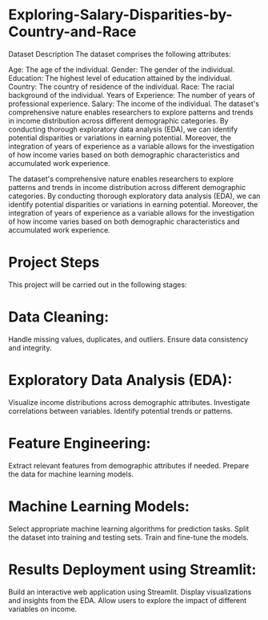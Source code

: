 # Exploring-Salary-Disparities-by-Country-and-Race
Dataset Description
The dataset comprises the following attributes:

Age: The age of the individual.
Gender: The gender of the individual.
Education: The highest level of education attained by the individual.
Country: The country of residence of the individual.
Race: The racial background of the individual.
Years of Experience: The number of years of professional experience.
Salary: The income of the individual.
The dataset's comprehensive nature enables researchers to explore patterns and trends in income distribution across different demographic categories. By conducting thorough exploratory data analysis (EDA), we can identify potential disparities or variations in earning potential. Moreover, the integration of years of experience as a variable allows for the investigation of how income varies based on both demographic characteristics and accumulated work experience.

The dataset's comprehensive nature enables researchers to explore patterns and trends in income distribution across different demographic categories. By conducting thorough exploratory data analysis (EDA), we can identify potential disparities or variations in earning potential. Moreover, the integration of years of experience as a variable allows for the investigation of how income varies based on both demographic characteristics and accumulated work experience.

# Project Steps
This project will be carried out in the following stages:
# Data Cleaning:
Handle missing values, duplicates, and outliers.
Ensure data consistency and integrity.
# Exploratory Data Analysis (EDA):
Visualize income distributions across demographic attributes.
Investigate correlations between variables.
Identify potential trends or patterns.
# Feature Engineering:
Extract relevant features from demographic attributes if needed.
Prepare the data for machine learning models.
# Machine Learning Models:
Select appropriate machine learning algorithms for prediction tasks.
Split the dataset into training and testing sets.
Train and fine-tune the models.
# Results Deployment using Streamlit:
Build an interactive web application using Streamlit.
Display visualizations and insights from the EDA.
Allow users to explore the impact of different variables on income.

